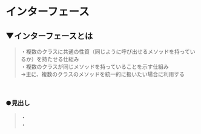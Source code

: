 # インターフェース

## ▼インターフェースとは
>・複数のクラスに共通の性質（同じように呼び出せるメソッドを持っているか）を持たせる仕組み<br>
>・複数のクラスが同じメソッドを持っていることを示す仕組み<br>
>→主に、複数のクラスのメソッドを統一的に扱いたい場合に利用する<br>
<br>

### ●見出し
>・<br>
>・<br>
<br>
